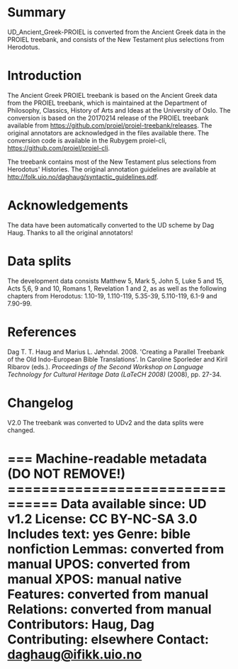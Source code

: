 # Summary

UD_Ancient_Greek-PROIEL is converted from the Ancient Greek data in the PROIEL treebank, and consists of the New Testament plus selections from Herodotus.

# Introduction

The Ancient Greek PROIEL treebank is based on the Ancient Greek data from the PROIEL treebank, which is maintained at the Department of Philosophy, Classics, History of Arts and Ideas at the University of Oslo. The conversion is based on the 20170214 release of the PROIEL treebank available from https://github.com/proiel/proiel-treebank/releases. The original annotators are acknowledged in the files available there. The conversion code is available in the Rubygem proiel-cli, https://github.com/proiel/proiel-cli.

The treebank contains most of the New Testament plus selections from Herodotus' Histories. The original annotation guidelines are available at http://folk.uio.no/daghaug/syntactic_guidelines.pdf.

# Acknowledgements

The data have been automatically converted to the UD scheme by Dag Haug. Thanks to all the original annotators!

# Data splits
The development data consists Matthew 5, Mark 5, John 5, Luke 5 and 15, Acts 5,6, 9 and 10, Romans 1, Revelation 1 and 2, as as well as the following chapters from Herodotus: 1.10-19, 1.110-119, 5.35-39, 5.110-119, 6.1-9 and 7.90-99.

# References
 Dag T. T. Haug and Marius L. Jøhndal. 2008. 'Creating a Parallel Treebank of the Old Indo-European Bible Translations'. In Caroline Sporleder and Kiril Ribarov (eds.).  *Proceedings of the Second Workshop on Language Technology for Cultural Heritage Data (LaTeCH 2008)* (2008), pp. 27-34.

# Changelog

V2.0 The treebank was converted to UDv2 and the data splits were changed.


=== Machine-readable metadata (DO NOT REMOVE!) ================================
Data available since: UD v1.2
License: CC BY-NC-SA 3.0
Includes text: yes
Genre: bible nonfiction
Lemmas: converted from manual
UPOS: converted from manual
XPOS: manual native
Features: converted from manual
Relations: converted from manual
Contributors: Haug, Dag
Contributing: elsewhere
Contact: daghaug@ifikk.uio.no
===============================================================================
